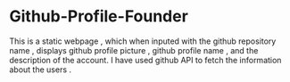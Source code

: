 # Github-Profile-Founder
This is a static webpage , which when inputed with the github repository name  , displays github profile picture , github profile name , and the description of the account. I have used github API to fetch the information about the users . 

